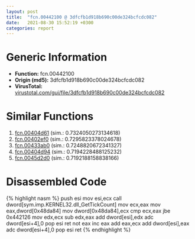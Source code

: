 ```yaml
---
layout: post
title:  "fcn.00442100 @ 3dfcfb1d918b690c00de324bcfcdc082"
date:   2021-08-30 15:52:19 +0300
categories: report
---
```


# Generic Information
- **Function:** fcn.00442100
- **Origin (md5):** 3dfcfb1d918b690c00de324bcfcdc082
- **VirusTotal:** [virustotal.com/gui/file/3dfcfb1d918b690c00de324bcfcdc082][virustotal_ref]



# Similar Functions

1. [fcn.00404d61][similar_1_ref] (sim.: 0.7324050273134618)
2. [fcn.00402ef0][similar_2_ref] (sim.: 0.7295823378024678)
3. [fcn.00433ab0][similar_3_ref] (sim.: 0.7248820672341327)
4. [fcn.00404d94][similar_4_ref] (sim.: 0.7194228488125232)
5. [fcn.0045d2d0][similar_5_ref] (sim.: 0.7192188158838166)


# Disassembled Code

{% highlight nasm %}
push esi
mov esi,ecx
call dword[sym.imp.KERNEL32.dll_GetTickCount]
mov ecx,eax
mov eax,dword[0x48da84]
mov dword[0x48da84],ecx
cmp ecx,eax
jbe 0x442126
mov edx,ecx
sub edx,eax
add dword[esi],edx
adc dword[esi+4],0
pop esi
ret 
not eax
inc eax
add eax,ecx
add dword[esi],eax
adc dword[esi+4],0
pop esi
ret 
{% endhighlight %}


[similar_1_ref]: /report/fcn.00404d61@d96761eb00d2d97e2b6f5ffffed0b46a
[similar_2_ref]: /report/fcn.00402ef0@4fe6510221c33bf023f6abed461fc13f
[similar_3_ref]: /report/fcn.00433ab0@3e981d1767f44f5fe2446a49ffe52f4e
[similar_4_ref]: /report/fcn.00404d94@d96761eb00d2d97e2b6f5ffffed0b46a
[similar_5_ref]: /report/fcn.0045d2d0@418e0921f3a9bd4f5bc0dcc59623b5a1
[virustotal_ref]: https://www.virustotal.com/gui/file/3dfcfb1d918b690c00de324bcfcdc082
